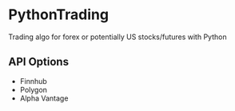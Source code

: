 # PythonTrading
Trading algo for forex or potentially US stocks/futures with Python

## API Options 
- Finnhub
- Polygon
- Alpha Vantage